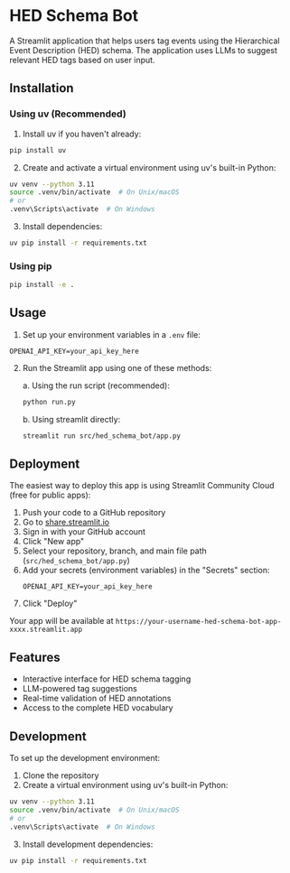 # HED Schema Bot

A Streamlit application that helps users tag events using the Hierarchical Event Description (HED) schema. The application uses LLMs to suggest relevant HED tags based on user input.

## Installation

### Using uv (Recommended)

1. Install uv if you haven't already:
```bash
pip install uv
```

2. Create and activate a virtual environment using uv's built-in Python:
```bash
uv venv --python 3.11
source .venv/bin/activate  # On Unix/macOS
# or
.venv\Scripts\activate  # On Windows
```

3. Install dependencies:
```bash
uv pip install -r requirements.txt
```

### Using pip

```bash
pip install -e .
```

## Usage

1. Set up your environment variables in a `.env` file:
```
OPENAI_API_KEY=your_api_key_here
```

2. Run the Streamlit app using one of these methods:

   a. Using the run script (recommended):
   ```bash
   python run.py
   ```

   b. Using streamlit directly:
   ```bash
   streamlit run src/hed_schema_bot/app.py
   ```

## Deployment

The easiest way to deploy this app is using Streamlit Community Cloud (free for public apps):

1. Push your code to a GitHub repository
2. Go to [share.streamlit.io](https://share.streamlit.io/)
3. Sign in with your GitHub account
4. Click "New app"
5. Select your repository, branch, and main file path (`src/hed_schema_bot/app.py`)
6. Add your secrets (environment variables) in the "Secrets" section:
   ```
   OPENAI_API_KEY=your_api_key_here
   ```
7. Click "Deploy"

Your app will be available at `https://your-username-hed-schema-bot-app-xxxx.streamlit.app`

## Features

- Interactive interface for HED schema tagging
- LLM-powered tag suggestions
- Real-time validation of HED annotations
- Access to the complete HED vocabulary

## Development

To set up the development environment:

1. Clone the repository
2. Create a virtual environment using uv's built-in Python:
```bash
uv venv --python 3.11
source .venv/bin/activate  # On Unix/macOS
# or
.venv\Scripts\activate  # On Windows
```
3. Install development dependencies:
```bash
uv pip install -r requirements.txt
``` 